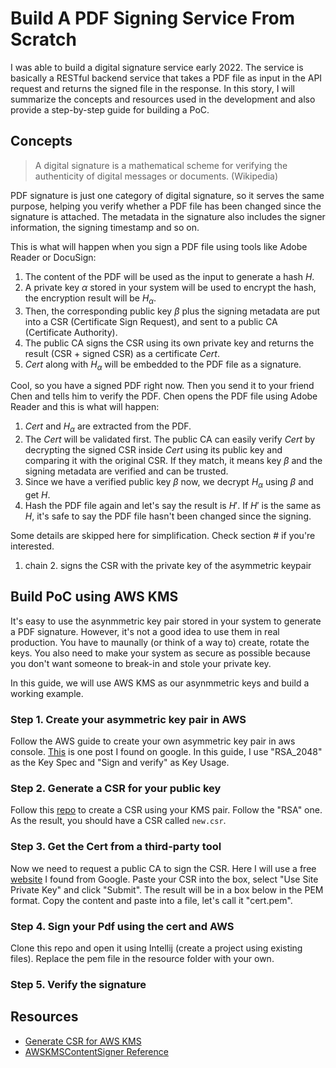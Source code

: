 # Build A PDF Signing Service From Scratch

I was able to build a digital signature service early 2022. The service is basically a RESTful backend service that takes a PDF file as input in the API request and returns the signed file in the response. In this story, I will summarize the concepts and resources used in the development and also provide a step-by-step guide for building a PoC.

## Concepts
> A digital signature is a mathematical scheme for verifying the authenticity of digital messages or documents. (Wikipedia)

PDF signature is just one category of digital signature, so it serves the same purpose, helping you verify whether a PDF file has been changed since the signature is attached. The metadata in the signature also includes the signer information, the signing timestamp and so on.

This is what will happen when you sign a PDF file using tools like Adobe Reader or DocuSign:
1. The content of the PDF will be used as the input to generate a hash $H$.
2. A private key $\alpha$ stored in your system will be used to encrypt the hash, the encryption result will be $H_\alpha$.
3. Then, the corresponding public key $\beta$ plus the signing metadata are put into a CSR (Certificate Sign Request), and sent to a public CA (Certificate Authority).
4. The public CA signs the CSR using its own private key and returns the result (CSR + signed CSR) as a certificate $Cert$.
5. $Cert$ along with $H_\alpha$ will be embedded to the PDF file as a signature.

Cool, so you have a signed PDF right now. Then you send it to your friend Chen and tells him to verify the PDF. Chen opens the PDF file using Adobe Reader and this is what will happen:
1. $Cert$ and $H_\alpha$ are extracted from the PDF.
2. The $Cert$ will be validated first. The public CA can easily verify $Cert$ by decrypting the signed CSR inside $Cert$ using its public key and comparing it with the original CSR. If they match, it means key $\beta$ and the signing metadata are verified and can be trusted.
3. Since we have a verified public key $\beta$ now, we decrypt $H_\alpha$ using $\beta$ and get $H$.
4. Hash the PDF file again and let's say the result is $H'$. If $H'$ is the same as $H$, it's safe to say the PDF file hasn't been changed since the signing.

Some details are skipped here for simplification. Check section # if you're interested.
1. chain 2. signs the CSR with the private key of the asymmetric keypair

## Build PoC using AWS KMS
It's easy to use the asynmmetric key pair stored in your system to generate a PDF signature. However, it's not a good idea to use them in real production. You have to maunally (or think of a way to) create, rotate the keys. You also need to make your system as secure as possible because you don't want someone to break-in and stole your private key. 

In this guide, we will use AWS KMS as our asynmmetric keys and build a working example.

### Step 1. Create your asymmetric key pair in AWS
Follow the AWS guide to create your own asymmetric key pair in aws console. [This](https://docs.aws.amazon.com/kms/latest/developerguide/symmetric-asymmetric.html) is one post I found on google. In this guide, I use "RSA_2048" as the Key Spec and "Sign and verify" as Key Usage.

### Step 2. Generate a CSR for your public key
Follow this [repo](https://github.com/g-a-d/aws-kms-sign-csr) to create a CSR using your KMS pair. Follow the "RSA" one. As the result, you should have a CSR called `new.csr`.

### Step 3. Get the Cert from a third-party tool
Now we need to request a public CA to sign the CSR. Here I will use a free [website](https://8gwifi.org/signcsr.jsp) I found from Google. Paste your CSR into the box, select "Use Site Private Key" and click "Submit". The result will be in a box below in the PEM format. Copy the content and paste into a file, let's call it "cert.pem".

### Step 4. Sign your Pdf using the cert and AWS
Clone this repo and open it using Intellij (create a project using existing files). Replace the pem file in the resource folder with your own.

### Step 5. Verify the signature


## Resources
- [Generate CSR for AWS KMS](https://github.com/g-a-d/aws-kms-sign-csr)
- [AWSKMSContentSigner Reference](https://stackoverflow.com/questions/64867778/sign-a-pdfdocument-using-the-digital-signature-returned-by-aws-kms)
